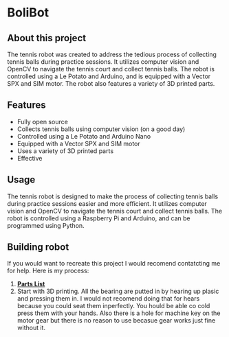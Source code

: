 # BoliBot

## About this project
The tennis robot was created to address the tedious process of collecting tennis balls during practice sessions. It utilizes computer vision and OpenCV to navigate the tennis court and collect tennis balls. The robot is controlled using a Le Potato and Arduino, and is equipped with a Vector SPX and SIM motor. The robot also features a variety of 3D printed parts.

## Features

- Fully open source
- Collects tennis balls using computer vision (on a good day)
- Controlled using a Le Potato and Arduino Nano
- Equipped with a Vector SPX and SIM motor
- Uses a variety of 3D printed parts
- Effective


## Usage

The tennis robot is designed to make the process of collecting tennis balls during practice sessions easier and more efficient. It utilizes computer vision and OpenCV to navigate the tennis court and collect tennis balls. The robot is controlled using a Raspberry Pi and Arduino, and can be programmed using Python.

## Building robot

If you would want to recreate this project I would recomend contatcting me for help. Here is my process:
1. **[Parts List](https://docs.google.com/spreadsheets/d/1WOlHqtKQNGEtz3eYZs2hdRVGtGDle8vXkZdsuuQPpVE/edit?usp=sharing)**
2. Start with 3D printing. All the bearing are putted in by hearing up plasic and pressing them in. I would not recomend doing that for hears because you could seat them inperfectly. You hould be able co cold press them with your hands. Also there is a hole for machine key on the motor gear but there is no reason to use becasue gear works just fine without it.

